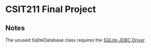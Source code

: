 # CSIT211 Final Project

## Notes

The unused SqliteDatabase class requires the
[SQLite JDBC Driver](https://github.com/xerial/sqlite-jdbc).
